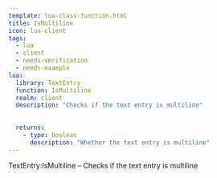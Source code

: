 ```yaml
---
template: lua-class-function.html
title: IsMultiline
icon: lua-client
tags:
  - lua
  - client
  - needs-verification
  - needs-example
lua:
  library: TextEntry
  function: IsMultiline
  realm: client
  description: "Checks if the text entry is multiline"
  
  
  returns:
    - type: boolean
      description: "Whether the text entry is multiline"
---
```


<div class="lua__search__keywords">
TextEntry:IsMultiline &#x2013; Checks if the text entry is multiline
</div>
